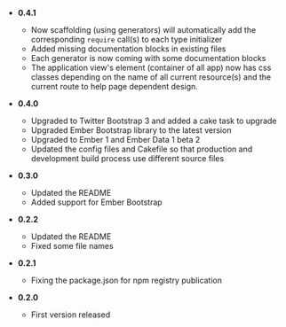 * __0.4.1__
    * Now scaffolding (using generators) will automatically add the corresponding `require` call(s) to each type initializer
    * Added missing documentation blocks in existing files
    * Each generator is now coming with some documentation blocks
    * The application view's element (container of all app) now has css classes depending on the name of all current
    resource(s) and the current route to help page dependent design.

* __0.4.0__
    * Upgraded to Twitter Bootstrap 3 and added a cake task to upgrade
    * Upgraded Ember Bootstrap library to the latest version
    * Upgraded to Ember 1 and Ember Data 1 beta 2
    * Updated the config files and Cakefile so that production and development build process use different source files

* __0.3.0__
    * Updated the README
    * Added support for Ember Bootstrap

* __0.2.2__
    * Updated the README
    * Fixed some file names

* __0.2.1__
    * Fixing the package.json for npm registry publication

* __0.2.0__
    * First version released
